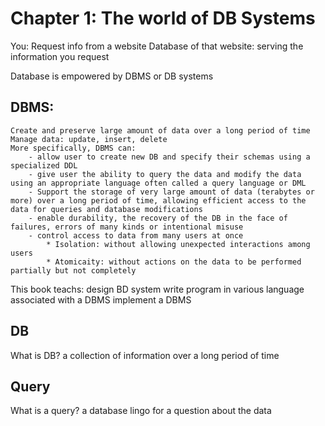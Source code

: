 # Chapter 1: The world of DB Systems

You: Request info from a website 
Database of that website: serving the information you request

Database is empowered by DBMS or DB systems

## DBMS:
	Create and preserve large amount of data over a long period of time
	Manage data: update, insert, delete
	More specifically, DBMS can:
		- allow user to create new DB and specify their schemas using a specialized DDL
		- give user the ability to query the data and modify the data using an appropriate language often called a query language or DML
		- Support the storage of very large amount of data (terabytes or more) over a long period of time, allowing efficient access to the data for queries and database modifications
		- enable durability, the recovery of the DB in the face of failures, errors of many kinds or intentional misuse
		- control access to data from many users at once
			* Isolation: without allowing unexpected interactions among users
			* Atomicaity: without actions on the data to be performed partially but not completely


This book teachs: 
	design BD system
	write program in various language associated with a DBMS
	implement a DBMS

## DB
What is DB?
a collection of information over a long period of time

## Query
What is a query?
a database lingo for a question about the data
